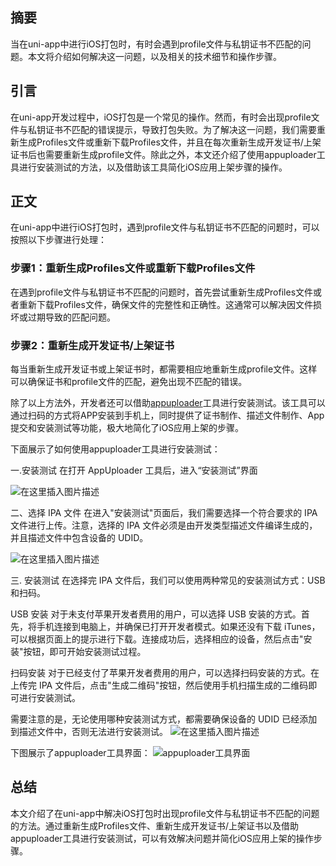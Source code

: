 ﻿

## 摘要
当在uni-app中进行iOS打包时，有时会遇到profile文件与私钥证书不匹配的问题。本文将介绍如何解决这一问题，以及相关的技术细节和操作步骤。

## 引言
在uni-app开发过程中，iOS打包是一个常见的操作。然而，有时会出现profile文件与私钥证书不匹配的错误提示，导致打包失败。为了解决这一问题，我们需要重新生成Profiles文件或重新下载Profiles文件，并且在每次重新生成开发证书/上架证书后也需要重新生成profile文件。除此之外，本文还介绍了使用appuploader工具进行安装测试的方法，以及借助该工具简化iOS应用上架步骤的操作。

## 正文
在uni-app中进行iOS打包时，遇到profile文件与私钥证书不匹配的问题时，可以按照以下步骤进行处理：

### 步骤1：重新生成Profiles文件或重新下载Profiles文件
在遇到profile文件与私钥证书不匹配的问题时，首先尝试重新生成Profiles文件或者重新下载Profiles文件，确保文件的完整性和正确性。这通常可以解决因文件损坏或过期导致的匹配问题。

### 步骤2：重新生成开发证书/上架证书
每当重新生成开发证书或上架证书时，都需要相应地重新生成profile文件。这样可以确保证书和profile文件的匹配，避免出现不匹配的错误。

除了以上方法外，开发者还可以借助[appuploader](https://www.kxapp.com/)工具进行安装测试。该工具可以通过扫码的方式将APP安装到手机上，同时提供了证书制作、描述文件制作、App提交和安装测试等功能，极大地简化了iOS应用上架的步骤。

下面展示了如何使用appuploader工具进行安装测试：

一.安装测试
在打开 AppUploader 工具后，进入“安装测试”界面

![在这里插入图片描述](https://img-blog.csdnimg.cn/direct/ef00f85680e5417ea835a4b26cc2fb44.png)




二、选择 IPA 文件
在进入"安装测试"页面后，我们需要选择一个符合要求的 IPA 文件进行上传。注意，选择的 IPA 文件必须是由开发类型描述文件编译生成的，并且描述文件中包含设备的 UDID。


![在这里插入图片描述](https://img-blog.csdnimg.cn/direct/39aa70f331094b1182dd8b0ffc608bcb.png)



三. 安装测试
在选择完 IPA 文件后，我们可以使用两种常见的安装测试方式：USB 和扫码。

USB 安装
对于未支付苹果开发者费用的用户，可以选择 USB 安装的方式。首先，将手机连接到电脑上，并确保已打开开发者模式。如果还没有下载 iTunes，可以根据页面上的提示进行下载。连接成功后，选择相应的设备，然后点击"安装"按钮，即可开始安装测试过程。

扫码安装
对于已经支付了苹果开发者费用的用户，可以选择扫码安装的方式。在上传完 IPA 文件后，点击"生成二维码"按钮，然后使用手机扫描生成的二维码即可进行安装测试。

需要注意的是，无论使用哪种安装测试方式，都需要确保设备的 UDID 已经添加到描述文件中，否则无法进行安装测试。
![在这里插入图片描述](https://img-blog.csdnimg.cn/direct/82ab7ff17a434cd3a925bb579d89411e.png)





下图展示了appuploader工具界面：
![appuploader工具界面](https://img-blog.csdnimg.cn/direct/124a4e9913fd45e3a3441321ee11d015.png)

## 总结
本文介绍了在uni-app中解决iOS打包时出现profile文件与私钥证书不匹配的问题的方法。通过重新生成Profiles文件、重新生成开发证书/上架证书以及借助appuploader工具进行安装测试，可以有效解决问题并简化iOS应用上架的操作步骤。


